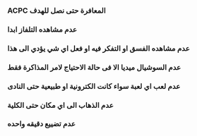 ### ACPC المعافرة حتى نصل للهدف 

### عدم مشاهده التلفاز ابدا
### عدم مشاهده الفسق او التفكر فيه او فعل اي شي يؤدي الى هذا 
### عدم السوشيال ميديا الا فى حالة الاحتياج لامر المذاكرة فقط
### عدم لعب اي لعبة سواء كانت الكترونية او طبيعية حتى النادى 
### عدم الذهاب الى اي مكان حتى الكلية 
### عدم تضييع دقيقه واحده
